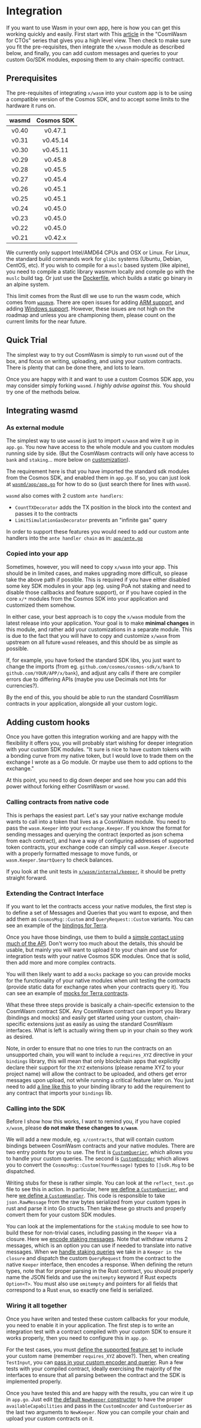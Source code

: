 

# Integration

If you want to use Wasm in your own app, here is how you can get this working
quickly and easily. 
First start with This [article](https://medium.com/cosmwasm/cosmwasm-for-ctos-iv-native-integrations-713140bf75fc) 
in the "CosmWasm for CTOs" series that gives you a high level view. 
Then check to make sure you fit the pre-requisites,
then integrate the `x/wasm` module as described below, and finally, you
can add custom messages and queries to your custom Go/SDK modules, exposing
them to any chain-specific contract.

## Prerequisites

The pre-requisites of integrating `x/wasm` into your custom app is to be using 
a compatible version of the Cosmos SDK, and to accept some limits to the
hardware it runs on.

| wasmd | Cosmos SDK |
|:-----:|:----------:|
| v0.40 |  v0.47.1   |
| v0.31 |  v0.45.14  |
| v0.30 |  v0.45.11  |
| v0.29 |  v0.45.8   |
| v0.28 |  v0.45.5   |
| v0.27 |  v0.45.4   |
| v0.26 |  v0.45.1   |
| v0.25 |  v0.45.1   |
| v0.24 |  v0.45.0   |
| v0.23 |  v0.45.0   |
| v0.22 |  v0.45.0   |
| v0.21 |  v0.42.x   |


We currently only support Intel/AMD64 CPUs and OSX or Linux. For Linux, the standard build
commands work for `glibc` systems (Ubuntu, Debian, CentOS, etc). If you wish to compile
for a `muslc` based system (like alpine), you need to compile a static library wasmvm locally
and compile go with the `muslc` build tag. Or just use the [Dockerfile](./Dockerfile),
which builds a static go binary in an alpine system.

This limit comes from the Rust dll we use to run the wasm code, which comes 
from [`wasmvm`](https://github.com/CosmWasm/wasmvm). There are open issues
for adding [ARM support](https://github.com/CosmWasm/wasmvm/issues/53), and
adding [Windows support](https://github.com/CosmWasm/wasmvm/issues/28).
However, these issues are not high on the roadmap and unless you are championing
them, please count on the current limits for the near future.

## Quick Trial

The simplest way to try out CosmWasm is simply to run `wasmd` out of the box,
and focus on writing, uploading, and using your custom contracts. There is
plenty that can be done there, and lots to learn. 

Once you are happy with it and want to use a custom Cosmos SDK app, 
you may consider simply forking `wasmd`. *I highly advise against this*. 
You should try one of the methods below.

## Integrating wasmd

### As external module

The simplest way to use `wasmd` is just to import `x/wasm` and wire it up
in `app.go`.  You now have access to the whole module and you custom modules
running side by side. (But the CosmWasm contracts will only have access
to `bank` and `staking`... more below on [customization](#Adding-Custom-Hooks)).

The requirement here is that you have imported the standard sdk modules
from the Cosmos SDK, and enabled them in `app.go`. If so, you can just look
at [`wasmd/app/app.go`](https://github.com/andromedaprotocol/wasmd/blob/master/app/app.go#)
for how to do so (just search there for lines with `wasm`).

`wasmd` also comes with 2 custom `ante handlers`: 
* `CountTXDecorator` adds the TX position in the block into the context and passes it to the contracts
* `LimitSimulationGasDecorator` prevents an "infinite gas" query

In order to support these features you would need to add our custom
ante handlers into the `ante handler chain` as in: [`app/ante.go`](https://github.com/andromedaprotocol/wasmd/blob/master/app/ante.go)

### Copied into your app

Sometimes, however, you will need to copy `x/wasm` into your app. This should
be in limited cases, and makes upgrading more difficult, so please take the
above path if possible. This is required if you have either disabled some key
SDK modules in your app (eg. using PoA not staking and need to disable those
callbacks and feature support), or if you have copied in the core `x/*` modules
from the Cosmos SDK into your application and customized them somehow.

In either case, your best approach is to copy the `x/wasm` module from the
latest release into your application. Your goal is to make **minimal changes**
in this module, and rather add your customizations in a separate module.
This is due to the fact that you will have to copy and customize `x/wasm`
from upstream on all future `wasmd` releases, and this should be as simple
as possible.

If, for example, you have forked the standard SDK libs, you just want to
change the imports (from eg. `github.com/cosmos/cosmos-sdk/x/bank` to
`github.com/YOUR/APP/x/bank`), and adjust any calls if there are compiler 
errors due to differing APIs (maybe you use Decimals not Ints for currencies?).

By the end of this, you should be able to run the standard CosmWasm contracts
in your application, alongside all your custom logic.

## Adding custom hooks

Once you have gotten this integration working and are happy with the
flexibility it offers you, you will probably start wishing for deeper
integration with your custom SDK modules. "It sure is nice to have custom
tokens with a bonding curve from my native token, but I would love
to trade them on the exchange I wrote as a Go module. Or maybe use them
to add options to the exchange."

At this point, you need to dig down deeper and see how you can add this
power without forking either CosmWasm or `wasmd`. 

### Calling contracts from native code

This is perhaps the easiest part. Let's say your native exchange module
wants to call into a token that lives as a CosmWasm module. You need to
pass the `wasm.Keeper` into your `exchange.Keeper`. If you know the format
for sending messages and querying the contract (exported as json schema 
from each contract), and have a way of configuring addresses of supported
token contracts, your exchange code can simply call `wasm.Keeper.Execute`
with a properly formatted message to move funds, or `wasm.Keeper.SmartQuery`
to check balances.

If you look at the unit tests in [`x/wasm/internal/keeper`](https://github.com/andromedaprotocol/wasmd/tree/master/x/wasm/internal/keeper),
it should be pretty straight forward.

### Extending the Contract Interface

If you want to let the contracts access your native modules, the first
step is to define a set of Messages and Queries that you want to expose,
and then add them as `CosmosMsg::Custom` and `QueryRequest::Custom`
variants. You can see an example of the [bindings for Terra](https://github.com/CosmWasm/terra-contracts/tree/master/packages/bindings).

Once you have those bindings, use them to build a 
[simple contact using much of the API](https://github.com/CosmWasm/terra-contracts/tree/master/contracts/maker).
Don't worry too much about the details, this should be usable, but mainly
you will want to upload it to your chain and use for integration tests
with your native Cosmos SDK modules. Once that is solid, then add more
and more complex contracts.

You will then likely want to add a `mocks` package so you can provide
mocks for the functionality of your native modules when unit testing
the contracts (provide static data for exchange rates when your contracts
query it). You can see an example of [mocks for Terra contracts](https://github.com/CosmWasm/terra-contracts/tree/master/packages/mocks).

What these three steps provide is basically a chain-specific extension to the CosmWasm contract SDK.
Any CosmWasm contract can import you library (bindings and mocks) and easily get started using
your custom, chain-specific extensions just as easily as using the standard CosmWasm interfaces.
What is left is actually wiring them up in your chain so they work as desired.

Note, in order to ensure that no one tries to run the contracts on an unsupported chain,
you will want to include a `requires_XYZ` directive in your `bindings` library, this will
mean that only blockchain apps that explicitly declare their support for the `XYZ` extensions
(please rename XYZ to your project name) will allow the contract to be uploaded, and others
get error messages upon upload, not while running a critical feature later on.
You just need to add [a line like this](https://github.com/CosmWasm/terra-contracts/blob/master/packages/bindings/src/lib.rs#L13-L16)
to your binding library to add the requirement to any contract that imports your `bindings` lib.

### Calling into the SDK

Before I show how this works, I want to remind you, if you have copied `x/wasm`,
please **do not make these changes to `x/wasm`**.

We will add a new module, eg. `x/contracts`, that will contain custom
bindings between CosmWasm contracts and your native modules. There are two entry points
for you to use. The first is 
[`CustomQuerier`](https://github.com/andromedaprotocol/wasmd/blob/v0.8.0-rc1/x/wasm/internal/keeper/query_plugins.go#L35),
which allows you to handle your custom queries. The second is 
[`CustomEncoder`](https://github.com/andromedaprotocol/wasmd/blob/v0.8.0-rc1/x/wasm/internal/keeper/handler_plugin.go#L30)
which allows you to convert the `CosmosMsg::Custom(YourMessage)` types to `[]sdk.Msg` to be dispatched.

Writing stubs for these is rather simple. You can look at the `reflect_test.go` file to see this in action.
In particular, here [we define a `CustomQuerier`](https://github.com/andromedaprotocol/wasmd/blob/v0.8.0-rc1/x/wasm/internal/keeper/reflect_test.go#L355-L385),
and here [we define a `CustomHandler`](https://github.com/andromedaprotocol/wasmd/blob/v0.8.0-rc1/x/wasm/internal/keeper/reflect_test.go#L303-L353).
This code is responsible to take `json.RawMessage` from the raw bytes serialized from your custom types in rust and parse it into
Go structs. Then take these go structs and properly convert them for your custom SDK modules.

You can look at the implementations for the `staking` module to see how to build these for non-trivial
cases, including passing in the `Keeper` via a closure. Here we 
[encode staking messages](https://github.com/andromedaprotocol/wasmd/blob/v0.8.0-rc1/x/wasm/internal/keeper/handler_plugin.go#L114-L192).
Note that withdraw returns 2 messages, which is an option you can use if needed to translate into native messages.
When we [handle staking queries](https://github.com/andromedaprotocol/wasmd/blob/v0.8.0-rc1/x/wasm/internal/keeper/query_plugins.go#L109-L172)
we take in a `Keeper in the closure` and dispatch the custom `QueryRequest` from the contract to the native `Keeper` interface,
then encodes a response. When defining the return types, note that for proper parsing in the Rust contract, you 
should properly name the JSON fields and use the `omitempty` keyword if Rust expects `Option<T>`. You must also use
`omitempty` and pointers for all fields that correspond to a Rust `enum`, so exactly one field is serialized.

### Wiring it all together

Once you have writen and tested these custom callbacks for your module, you need to enable it in your application.
The first step is to write an integration test with a contract compiled with your custom SDK to ensure it works properly,
then you need to configure this in `app.go`.

For the test cases, you must 
[define the supported feature set](https://github.com/andromedaprotocol/wasmd/blob/ade03a1d39a9b8882e9a1ce80572d39d57bb9bc3/x/wasm/internal/keeper/reflect_test.go#L52)
to include your custom name (remember `requires_XYZ` above?). Then, when creating `TestInput`, 
you can [pass in your custom encoder and querier](https://github.com/andromedaprotocol/wasmd/blob/ade03a1d39a9b8882e9a1ce80572d39d57bb9bc3/x/wasm/internal/keeper/reflect_test.go#L52).
Run a few tests with your compiled contract, ideally exercising the majority of the interfaces to ensure that all parsing between the contract and
the SDK is implemented properly.

Once you have tested this and are happy with the results, you can wire it up in `app.go`.
Just edit [the default `NewKeeper` constructor](https://github.com/andromedaprotocol/wasmd/blob/v0.8.0-rc1/app/app.go#L257-L258)
to have the proper `availableCapabilities` and pass in the `CustomEncoder` and `CustomQuerier` as the last two arguments to `NewKeeper`.
Now you can compile your chain and upload your custom contracts on it.